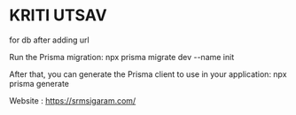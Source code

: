 # KRITI UTSAV

for db after adding url

Run the Prisma migration:
npx prisma migrate dev --name init

After that, you can generate the Prisma client to use in your application:
npx prisma generate

Website : https://srmsigaram.com/
